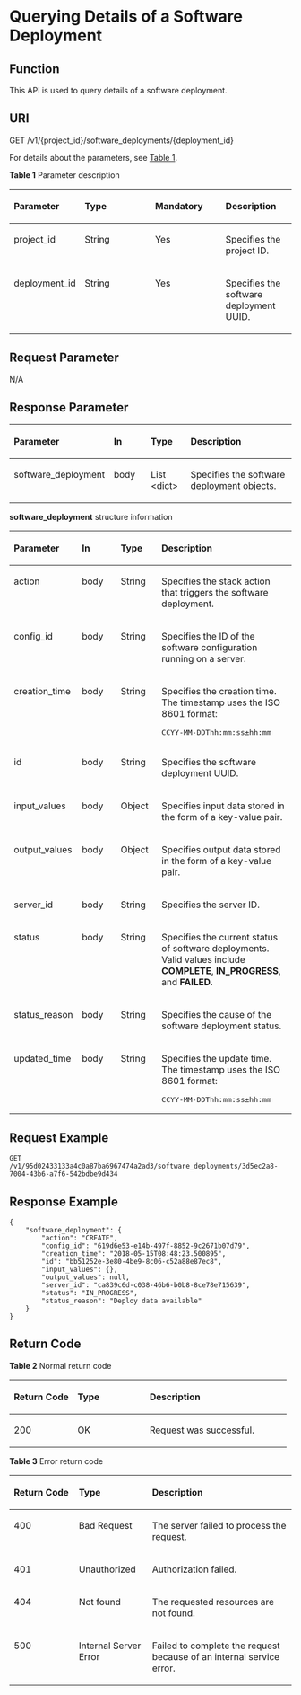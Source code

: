 # Querying Details of a Software Deployment<a name="EN-US_TOPIC_0085277560"></a>

## Function<a name="en-us_topic_0085081137_section5314816"></a>

This API is used to query details of a software deployment.

## URI<a name="en-us_topic_0085081137_section47833347"></a>

GET /v1/\{project\_id\}/software\_deployments/\{deployment\_id\}

For details about the parameters, see  [Table 1](#table1759528275).

**Table  1**  Parameter description

<a name="table1759528275"></a>
<table><thead align="left"><tr id="row26011272716"><th class="cellrowborder" valign="top" width="25%" id="mcps1.2.5.1.1"><p id="p17762534144716"><a name="p17762534144716"></a><a name="p17762534144716"></a><strong id="b148911851154417"><a name="b148911851154417"></a><a name="b148911851154417"></a>Parameter</strong></p>
</th>
<th class="cellrowborder" valign="top" width="25%" id="mcps1.2.5.1.2"><p id="p376433420478"><a name="p376433420478"></a><a name="p376433420478"></a><strong id="b3241653144417"><a name="b3241653144417"></a><a name="b3241653144417"></a>Type</strong></p>
</th>
<th class="cellrowborder" valign="top" width="25%" id="mcps1.2.5.1.3"><p id="p15766123474714"><a name="p15766123474714"></a><a name="p15766123474714"></a><strong id="b923495494418"><a name="b923495494418"></a><a name="b923495494418"></a>Mandatory</strong></p>
</th>
<th class="cellrowborder" valign="top" width="25%" id="mcps1.2.5.1.4"><p id="p147683349474"><a name="p147683349474"></a><a name="p147683349474"></a><strong id="b15169855134415"><a name="b15169855134415"></a><a name="b15169855134415"></a>Description</strong></p>
</th>
</tr>
</thead>
<tbody><tr id="row10601725277"><td class="cellrowborder" valign="top" width="25%" headers="mcps1.2.5.1.1 "><p id="p1765464961019"><a name="p1765464961019"></a><a name="p1765464961019"></a>project_id</p>
</td>
<td class="cellrowborder" valign="top" width="25%" headers="mcps1.2.5.1.2 "><p id="p0655184916104"><a name="p0655184916104"></a><a name="p0655184916104"></a>String</p>
</td>
<td class="cellrowborder" valign="top" width="25%" headers="mcps1.2.5.1.3 "><p id="p865694971017"><a name="p865694971017"></a><a name="p865694971017"></a>Yes</p>
</td>
<td class="cellrowborder" valign="top" width="25%" headers="mcps1.2.5.1.4 "><p id="p13658144921010"><a name="p13658144921010"></a><a name="p13658144921010"></a>Specifies the project ID.</p>
</td>
</tr>
<tr id="row205605355223"><td class="cellrowborder" valign="top" width="25%" headers="mcps1.2.5.1.1 "><p id="p1874564042214"><a name="p1874564042214"></a><a name="p1874564042214"></a>deployment_id</p>
</td>
<td class="cellrowborder" valign="top" width="25%" headers="mcps1.2.5.1.2 "><p id="p17747124020225"><a name="p17747124020225"></a><a name="p17747124020225"></a>String</p>
</td>
<td class="cellrowborder" valign="top" width="25%" headers="mcps1.2.5.1.3 "><p id="p157491540122216"><a name="p157491540122216"></a><a name="p157491540122216"></a>Yes</p>
</td>
<td class="cellrowborder" valign="top" width="25%" headers="mcps1.2.5.1.4 "><p id="p197517404224"><a name="p197517404224"></a><a name="p197517404224"></a>Specifies the software deployment UUID.</p>
</td>
</tr>
</tbody>
</table>

## Request Parameter<a name="en-us_topic_0085081137_section27846943"></a>

N/A

## Response Parameter<a name="en-us_topic_0085081137_section49295902"></a>

<a name="table78931944326"></a>
<table><thead align="left"><tr id="row158936453217"><th class="cellrowborder" valign="top" width="18.6%" id="mcps1.1.5.1.1"><p id="p13701251185014"><a name="p13701251185014"></a><a name="p13701251185014"></a><strong id="b186129221451"><a name="b186129221451"></a><a name="b186129221451"></a>Parameter</strong></p>
</th>
<th class="cellrowborder" valign="top" width="15.120000000000001%" id="mcps1.1.5.1.2"><p id="p13704145119507"><a name="p13704145119507"></a><a name="p13704145119507"></a><strong id="b13788623114516"><a name="b13788623114516"></a><a name="b13788623114516"></a>In</strong></p>
</th>
<th class="cellrowborder" valign="top" width="15.120000000000001%" id="mcps1.1.5.1.3"><p id="p3705151185017"><a name="p3705151185017"></a><a name="p3705151185017"></a><strong id="b410842594515"><a name="b410842594515"></a><a name="b410842594515"></a>Type</strong></p>
</th>
<th class="cellrowborder" valign="top" width="51.160000000000004%" id="mcps1.1.5.1.4"><p id="p1371214511507"><a name="p1371214511507"></a><a name="p1371214511507"></a><strong id="b14591267452"><a name="b14591267452"></a><a name="b14591267452"></a>Description</strong></p>
</th>
</tr>
</thead>
<tbody><tr id="row18893847322"><td class="cellrowborder" valign="top" width="18.6%" headers="mcps1.1.5.1.1 "><p id="p1789310463210"><a name="p1789310463210"></a><a name="p1789310463210"></a>software_deployment</p>
</td>
<td class="cellrowborder" valign="top" width="15.120000000000001%" headers="mcps1.1.5.1.2 "><p id="p352864913122"><a name="p352864913122"></a><a name="p352864913122"></a>body</p>
</td>
<td class="cellrowborder" valign="top" width="15.120000000000001%" headers="mcps1.1.5.1.3 "><p id="p1289317417323"><a name="p1289317417323"></a><a name="p1289317417323"></a>List &lt;dict&gt;</p>
</td>
<td class="cellrowborder" valign="top" width="51.160000000000004%" headers="mcps1.1.5.1.4 "><p id="p88941549323"><a name="p88941549323"></a><a name="p88941549323"></a>Specifies the software deployment objects.</p>
</td>
</tr>
</tbody>
</table>

**software\_deployment**  structure information

<a name="en-us_topic_0085081137_table58541283"></a>
<table><thead align="left"><tr id="en-us_topic_0085081137_row14014710"><th class="cellrowborder" valign="top" width="18.821882188218822%" id="mcps1.1.5.1.1"><p id="p3499759596"><a name="p3499759596"></a><a name="p3499759596"></a><strong id="b1586914178466"><a name="b1586914178466"></a><a name="b1586914178466"></a>Parameter</strong></p>
</th>
<th class="cellrowborder" valign="top" width="15.291529152915292%" id="mcps1.1.5.1.2"><p id="p1050010595917"><a name="p1050010595917"></a><a name="p1050010595917"></a><strong id="b82722074613"><a name="b82722074613"></a><a name="b82722074613"></a>In</strong></p>
</th>
<th class="cellrowborder" valign="top" width="15.291529152915292%" id="mcps1.1.5.1.3"><p id="p105026513591"><a name="p105026513591"></a><a name="p105026513591"></a><strong id="b12216221124613"><a name="b12216221124613"></a><a name="b12216221124613"></a>Type</strong></p>
</th>
<th class="cellrowborder" valign="top" width="50.5950595059506%" id="mcps1.1.5.1.4"><p id="p195054515597"><a name="p195054515597"></a><a name="p195054515597"></a><strong id="b315372274616"><a name="b315372274616"></a><a name="b315372274616"></a>Description</strong></p>
</th>
</tr>
</thead>
<tbody><tr id="en-us_topic_0085081137_row20801079"><td class="cellrowborder" valign="top" width="18.821882188218822%" headers="mcps1.1.5.1.1 "><p id="en-us_topic_0085081137_p970153811317"><a name="en-us_topic_0085081137_p970153811317"></a><a name="en-us_topic_0085081137_p970153811317"></a>action</p>
</td>
<td class="cellrowborder" valign="top" width="15.291529152915292%" headers="mcps1.1.5.1.2 "><p id="p1165152711816"><a name="p1165152711816"></a><a name="p1165152711816"></a>body</p>
</td>
<td class="cellrowborder" valign="top" width="15.291529152915292%" headers="mcps1.1.5.1.3 "><p id="en-us_topic_0085081137_p167118383136"><a name="en-us_topic_0085081137_p167118383136"></a><a name="en-us_topic_0085081137_p167118383136"></a>String</p>
</td>
<td class="cellrowborder" valign="top" width="50.5950595059506%" headers="mcps1.1.5.1.4 "><p id="en-us_topic_0085081137_p7718387138"><a name="en-us_topic_0085081137_p7718387138"></a><a name="en-us_topic_0085081137_p7718387138"></a>Specifies the stack action that triggers the software deployment.</p>
</td>
</tr>
<tr id="en-us_topic_0085081137_row20715858"><td class="cellrowborder" valign="top" width="18.821882188218822%" headers="mcps1.1.5.1.1 "><p id="en-us_topic_0085081137_p14711038141317"><a name="en-us_topic_0085081137_p14711038141317"></a><a name="en-us_topic_0085081137_p14711038141317"></a>config_id</p>
</td>
<td class="cellrowborder" valign="top" width="15.291529152915292%" headers="mcps1.1.5.1.2 "><p id="p10651327386"><a name="p10651327386"></a><a name="p10651327386"></a>body</p>
</td>
<td class="cellrowborder" valign="top" width="15.291529152915292%" headers="mcps1.1.5.1.3 "><p id="en-us_topic_0085081137_p2071238141312"><a name="en-us_topic_0085081137_p2071238141312"></a><a name="en-us_topic_0085081137_p2071238141312"></a>String</p>
</td>
<td class="cellrowborder" valign="top" width="50.5950595059506%" headers="mcps1.1.5.1.4 "><p id="en-us_topic_0085081137_p77111384136"><a name="en-us_topic_0085081137_p77111384136"></a><a name="en-us_topic_0085081137_p77111384136"></a>Specifies the ID of the software configuration running on a server.</p>
</td>
</tr>
<tr id="en-us_topic_0085081137_row26021030"><td class="cellrowborder" valign="top" width="18.821882188218822%" headers="mcps1.1.5.1.1 "><p id="en-us_topic_0085081137_p1971138131311"><a name="en-us_topic_0085081137_p1971138131311"></a><a name="en-us_topic_0085081137_p1971138131311"></a>creation_time</p>
</td>
<td class="cellrowborder" valign="top" width="15.291529152915292%" headers="mcps1.1.5.1.2 "><p id="p11651527181"><a name="p11651527181"></a><a name="p11651527181"></a>body</p>
</td>
<td class="cellrowborder" valign="top" width="15.291529152915292%" headers="mcps1.1.5.1.3 "><p id="en-us_topic_0085081137_p97112386131"><a name="en-us_topic_0085081137_p97112386131"></a><a name="en-us_topic_0085081137_p97112386131"></a>String</p>
</td>
<td class="cellrowborder" valign="top" width="50.5950595059506%" headers="mcps1.1.5.1.4 "><p id="p46091151173019"><a name="p46091151173019"></a><a name="p46091151173019"></a>Specifies the creation time. The timestamp uses the ISO 8601 format:</p>
<pre class="screen" id="screen152761357123016"><a name="screen152761357123016"></a><a name="screen152761357123016"></a>CCYY-MM-DDThh:mm:ss&plusmn;hh:mm</pre>
</td>
</tr>
<tr id="en-us_topic_0085081137_row45386595"><td class="cellrowborder" valign="top" width="18.821882188218822%" headers="mcps1.1.5.1.1 "><p id="en-us_topic_0085081137_p77143812131"><a name="en-us_topic_0085081137_p77143812131"></a><a name="en-us_topic_0085081137_p77143812131"></a>id</p>
</td>
<td class="cellrowborder" valign="top" width="15.291529152915292%" headers="mcps1.1.5.1.2 "><p id="p56517271281"><a name="p56517271281"></a><a name="p56517271281"></a>body</p>
</td>
<td class="cellrowborder" valign="top" width="15.291529152915292%" headers="mcps1.1.5.1.3 "><p id="en-us_topic_0085081137_p1671938101313"><a name="en-us_topic_0085081137_p1671938101313"></a><a name="en-us_topic_0085081137_p1671938101313"></a>String</p>
</td>
<td class="cellrowborder" valign="top" width="50.5950595059506%" headers="mcps1.1.5.1.4 "><p id="en-us_topic_0085081137_p1371113816138"><a name="en-us_topic_0085081137_p1371113816138"></a><a name="en-us_topic_0085081137_p1371113816138"></a>Specifies the software deployment UUID.</p>
</td>
</tr>
<tr id="en-us_topic_0085081137_row23709572"><td class="cellrowborder" valign="top" width="18.821882188218822%" headers="mcps1.1.5.1.1 "><p id="en-us_topic_0085081137_p207113817136"><a name="en-us_topic_0085081137_p207113817136"></a><a name="en-us_topic_0085081137_p207113817136"></a>input_values</p>
</td>
<td class="cellrowborder" valign="top" width="15.291529152915292%" headers="mcps1.1.5.1.2 "><p id="p13654271382"><a name="p13654271382"></a><a name="p13654271382"></a>body</p>
</td>
<td class="cellrowborder" valign="top" width="15.291529152915292%" headers="mcps1.1.5.1.3 "><p id="en-us_topic_0085081137_p1671193818134"><a name="en-us_topic_0085081137_p1671193818134"></a><a name="en-us_topic_0085081137_p1671193818134"></a>Object</p>
</td>
<td class="cellrowborder" valign="top" width="50.5950595059506%" headers="mcps1.1.5.1.4 "><p id="en-us_topic_0085081137_p147118380132"><a name="en-us_topic_0085081137_p147118380132"></a><a name="en-us_topic_0085081137_p147118380132"></a>Specifies input data stored in the form of a key-value pair.</p>
</td>
</tr>
<tr id="en-us_topic_0085081137_row1676488279"><td class="cellrowborder" valign="top" width="18.821882188218822%" headers="mcps1.1.5.1.1 "><p id="en-us_topic_0085081137_p37193817135"><a name="en-us_topic_0085081137_p37193817135"></a><a name="en-us_topic_0085081137_p37193817135"></a>output_values</p>
</td>
<td class="cellrowborder" valign="top" width="15.291529152915292%" headers="mcps1.1.5.1.2 "><p id="p8651427080"><a name="p8651427080"></a><a name="p8651427080"></a>body</p>
</td>
<td class="cellrowborder" valign="top" width="15.291529152915292%" headers="mcps1.1.5.1.3 "><p id="en-us_topic_0085081137_p47115382137"><a name="en-us_topic_0085081137_p47115382137"></a><a name="en-us_topic_0085081137_p47115382137"></a>Object</p>
</td>
<td class="cellrowborder" valign="top" width="50.5950595059506%" headers="mcps1.1.5.1.4 "><p id="en-us_topic_0085081137_p671153819133"><a name="en-us_topic_0085081137_p671153819133"></a><a name="en-us_topic_0085081137_p671153819133"></a>Specifies output data stored in the form of a key-value pair.</p>
</td>
</tr>
<tr id="en-us_topic_0085081137_row876414818717"><td class="cellrowborder" valign="top" width="18.821882188218822%" headers="mcps1.1.5.1.1 "><p id="en-us_topic_0085081137_p20716383130"><a name="en-us_topic_0085081137_p20716383130"></a><a name="en-us_topic_0085081137_p20716383130"></a>server_id</p>
</td>
<td class="cellrowborder" valign="top" width="15.291529152915292%" headers="mcps1.1.5.1.2 "><p id="p146542716812"><a name="p146542716812"></a><a name="p146542716812"></a>body</p>
</td>
<td class="cellrowborder" valign="top" width="15.291529152915292%" headers="mcps1.1.5.1.3 "><p id="en-us_topic_0085081137_p1971173813133"><a name="en-us_topic_0085081137_p1971173813133"></a><a name="en-us_topic_0085081137_p1971173813133"></a>String</p>
</td>
<td class="cellrowborder" valign="top" width="50.5950595059506%" headers="mcps1.1.5.1.4 "><p id="en-us_topic_0085081137_p137115382136"><a name="en-us_topic_0085081137_p137115382136"></a><a name="en-us_topic_0085081137_p137115382136"></a>Specifies the server ID.</p>
</td>
</tr>
<tr id="en-us_topic_0085081137_row576428579"><td class="cellrowborder" valign="top" width="18.821882188218822%" headers="mcps1.1.5.1.1 "><p id="en-us_topic_0085081137_p11728383139"><a name="en-us_topic_0085081137_p11728383139"></a><a name="en-us_topic_0085081137_p11728383139"></a>status</p>
</td>
<td class="cellrowborder" valign="top" width="15.291529152915292%" headers="mcps1.1.5.1.2 "><p id="p46510271782"><a name="p46510271782"></a><a name="p46510271782"></a>body</p>
</td>
<td class="cellrowborder" valign="top" width="15.291529152915292%" headers="mcps1.1.5.1.3 "><p id="en-us_topic_0085081137_p117293816130"><a name="en-us_topic_0085081137_p117293816130"></a><a name="en-us_topic_0085081137_p117293816130"></a>String</p>
</td>
<td class="cellrowborder" valign="top" width="50.5950595059506%" headers="mcps1.1.5.1.4 "><p id="en-us_topic_0085081137_p1672163851310"><a name="en-us_topic_0085081137_p1672163851310"></a><a name="en-us_topic_0085081137_p1672163851310"></a>Specifies the current status of software deployments. Valid values include <strong id="b199125715557"><a name="b199125715557"></a><a name="b199125715557"></a>COMPLETE</strong>, <strong id="b1391219716557"><a name="b1391219716557"></a><a name="b1391219716557"></a>IN_PROGRESS</strong>, and <strong id="b89131373553"><a name="b89131373553"></a><a name="b89131373553"></a>FAILED</strong>.</p>
</td>
</tr>
<tr id="en-us_topic_0085081137_row17648812714"><td class="cellrowborder" valign="top" width="18.821882188218822%" headers="mcps1.1.5.1.1 "><p id="en-us_topic_0085081137_p11724384138"><a name="en-us_topic_0085081137_p11724384138"></a><a name="en-us_topic_0085081137_p11724384138"></a>status_reason</p>
</td>
<td class="cellrowborder" valign="top" width="15.291529152915292%" headers="mcps1.1.5.1.2 "><p id="p16651327689"><a name="p16651327689"></a><a name="p16651327689"></a>body</p>
</td>
<td class="cellrowborder" valign="top" width="15.291529152915292%" headers="mcps1.1.5.1.3 "><p id="en-us_topic_0085081137_p1272133815132"><a name="en-us_topic_0085081137_p1272133815132"></a><a name="en-us_topic_0085081137_p1272133815132"></a>String</p>
</td>
<td class="cellrowborder" valign="top" width="50.5950595059506%" headers="mcps1.1.5.1.4 "><p id="en-us_topic_0085081137_p172938101310"><a name="en-us_topic_0085081137_p172938101310"></a><a name="en-us_topic_0085081137_p172938101310"></a>Specifies the cause of the software deployment status.</p>
</td>
</tr>
<tr id="en-us_topic_0085081137_row196812121172"><td class="cellrowborder" valign="top" width="18.821882188218822%" headers="mcps1.1.5.1.1 "><p id="en-us_topic_0085081137_p17217383134"><a name="en-us_topic_0085081137_p17217383134"></a><a name="en-us_topic_0085081137_p17217383134"></a>updated_time</p>
</td>
<td class="cellrowborder" valign="top" width="15.291529152915292%" headers="mcps1.1.5.1.2 "><p id="p2658271381"><a name="p2658271381"></a><a name="p2658271381"></a>body</p>
</td>
<td class="cellrowborder" valign="top" width="15.291529152915292%" headers="mcps1.1.5.1.3 "><p id="en-us_topic_0085081137_p772143861317"><a name="en-us_topic_0085081137_p772143861317"></a><a name="en-us_topic_0085081137_p772143861317"></a>String</p>
</td>
<td class="cellrowborder" valign="top" width="50.5950595059506%" headers="mcps1.1.5.1.4 "><p id="p1433450143111"><a name="p1433450143111"></a><a name="p1433450143111"></a>Specifies the update time. The timestamp uses the ISO 8601 format:</p>
<pre class="screen" id="screen3724154153114"><a name="screen3724154153114"></a><a name="screen3724154153114"></a>CCYY-MM-DDThh:mm:ss&plusmn;hh:mm</pre>
</td>
</tr>
</tbody>
</table>

## Request Example<a name="en-us_topic_0085081137_section41009935"></a>

```
GET /v1/95d02433133a4c0a87ba6967474a2ad3/software_deployments/3d5ec2a8-7004-43b6-a7f6-542bdbe9d434
```

## Response Example<a name="en-us_topic_0085081137_section33545101"></a>

```
{
    "software_deployment": {
        "action": "CREATE",
        "config_id": "619d6e53-e14b-497f-8852-9c2671b07d79",
        "creation_time": "2018-05-15T08:48:23.500895",
        "id": "bb51252e-3e80-4be9-8c06-c52a88e87ec8",
        "input_values": {},
        "output_values": null,
        "server_id": "ca839c6d-c038-46b6-b0b8-8ce78e715639",
        "status": "IN_PROGRESS",
        "status_reason": "Deploy data available"
    }
}
```

## Return Code<a name="en-us_topic_0085081137_section33470456"></a>

**Table  2**  Normal return code

<a name="table01411862119"></a>
<table><thead align="left"><tr id="en-us_topic_0084581285_en-us_topic_0057973117_row42419326194057"><th class="cellrowborder" valign="top" width="23%" id="mcps1.2.4.1.1"><p id="en-us_topic_0084581285_en-us_topic_0057973117_p13413377194057"><a name="en-us_topic_0084581285_en-us_topic_0057973117_p13413377194057"></a><a name="en-us_topic_0084581285_en-us_topic_0057973117_p13413377194057"></a><strong id="en-us_topic_0084581285_b14910172512114"><a name="en-us_topic_0084581285_b14910172512114"></a><a name="en-us_topic_0084581285_b14910172512114"></a>Return Code</strong></p>
</th>
<th class="cellrowborder" valign="top" width="26%" id="mcps1.2.4.1.2"><p id="en-us_topic_0084581285_en-us_topic_0057973117_p12741761194057"><a name="en-us_topic_0084581285_en-us_topic_0057973117_p12741761194057"></a><a name="en-us_topic_0084581285_en-us_topic_0057973117_p12741761194057"></a><strong id="en-us_topic_0084581285_en-us_topic_0057973140_b84235270615814_1"><a name="en-us_topic_0084581285_en-us_topic_0057973140_b84235270615814_1"></a><a name="en-us_topic_0084581285_en-us_topic_0057973140_b84235270615814_1"></a>Type</strong></p>
</th>
<th class="cellrowborder" valign="top" width="51%" id="mcps1.2.4.1.3"><p id="en-us_topic_0084581285_en-us_topic_0057973117_p25449701194057"><a name="en-us_topic_0084581285_en-us_topic_0057973117_p25449701194057"></a><a name="en-us_topic_0084581285_en-us_topic_0057973117_p25449701194057"></a><strong id="en-us_topic_0084581285_en-us_topic_0057973140_b842352706193020"><a name="en-us_topic_0084581285_en-us_topic_0057973140_b842352706193020"></a><a name="en-us_topic_0084581285_en-us_topic_0057973140_b842352706193020"></a>Description</strong></p>
</th>
</tr>
</thead>
<tbody><tr id="en-us_topic_0084581285_en-us_topic_0057973117_row48159894194057"><td class="cellrowborder" valign="top" width="23%" headers="mcps1.2.4.1.1 "><p id="en-us_topic_0084581285_en-us_topic_0057973117_p8637307194057"><a name="en-us_topic_0084581285_en-us_topic_0057973117_p8637307194057"></a><a name="en-us_topic_0084581285_en-us_topic_0057973117_p8637307194057"></a>200</p>
</td>
<td class="cellrowborder" valign="top" width="26%" headers="mcps1.2.4.1.2 "><p id="en-us_topic_0084581285_en-us_topic_0057973117_p28533244194057"><a name="en-us_topic_0084581285_en-us_topic_0057973117_p28533244194057"></a><a name="en-us_topic_0084581285_en-us_topic_0057973117_p28533244194057"></a>OK</p>
</td>
<td class="cellrowborder" valign="top" width="51%" headers="mcps1.2.4.1.3 "><p id="en-us_topic_0084581285_en-us_topic_0057973117_p29491459194057"><a name="en-us_topic_0084581285_en-us_topic_0057973117_p29491459194057"></a><a name="en-us_topic_0084581285_en-us_topic_0057973117_p29491459194057"></a>Request was successful.</p>
</td>
</tr>
</tbody>
</table>

**Table  3**  Error return code

<a name="table3304326164315"></a>
<table><thead align="left"><tr id="en-us_topic_0084581290_row16955110342"><th class="cellrowborder" valign="top" width="23%" id="mcps1.2.4.1.1"><p id="en-us_topic_0084581290_p129561510144"><a name="en-us_topic_0084581290_p129561510144"></a><a name="en-us_topic_0084581290_p129561510144"></a><strong id="en-us_topic_0084581290_b1552942884813"><a name="en-us_topic_0084581290_b1552942884813"></a><a name="en-us_topic_0084581290_b1552942884813"></a>Return Code</strong></p>
</th>
<th class="cellrowborder" valign="top" width="26%" id="mcps1.2.4.1.2"><p id="en-us_topic_0084581290_p4959810444"><a name="en-us_topic_0084581290_p4959810444"></a><a name="en-us_topic_0084581290_p4959810444"></a><strong id="en-us_topic_0084581290_b956007905"><a name="en-us_topic_0084581290_b956007905"></a><a name="en-us_topic_0084581290_b956007905"></a>Type</strong></p>
</th>
<th class="cellrowborder" valign="top" width="51%" id="mcps1.2.4.1.3"><p id="en-us_topic_0084581290_p9959161020418"><a name="en-us_topic_0084581290_p9959161020418"></a><a name="en-us_topic_0084581290_p9959161020418"></a><strong id="en-us_topic_0084581290_b359171417"><a name="en-us_topic_0084581290_b359171417"></a><a name="en-us_topic_0084581290_b359171417"></a>Description</strong></p>
</th>
</tr>
</thead>
<tbody><tr id="en-us_topic_0084581290_row179609103411"><td class="cellrowborder" valign="top" width="23%" headers="mcps1.2.4.1.1 "><p id="en-us_topic_0084581290_p896118101840"><a name="en-us_topic_0084581290_p896118101840"></a><a name="en-us_topic_0084581290_p896118101840"></a>400</p>
</td>
<td class="cellrowborder" valign="top" width="26%" headers="mcps1.2.4.1.2 "><p id="en-us_topic_0084581290_p1296211015416"><a name="en-us_topic_0084581290_p1296211015416"></a><a name="en-us_topic_0084581290_p1296211015416"></a>Bad Request</p>
</td>
<td class="cellrowborder" valign="top" width="51%" headers="mcps1.2.4.1.3 "><p id="en-us_topic_0084581290_p9963110146"><a name="en-us_topic_0084581290_p9963110146"></a><a name="en-us_topic_0084581290_p9963110146"></a>The server failed to process the request.</p>
</td>
</tr>
<tr id="en-us_topic_0084581290_row181330274199"><td class="cellrowborder" valign="top" width="23%" headers="mcps1.2.4.1.1 "><p id="en-us_topic_0084581290_p18134027201912"><a name="en-us_topic_0084581290_p18134027201912"></a><a name="en-us_topic_0084581290_p18134027201912"></a>401</p>
</td>
<td class="cellrowborder" valign="top" width="26%" headers="mcps1.2.4.1.2 "><p id="en-us_topic_0084581290_p1713419274191"><a name="en-us_topic_0084581290_p1713419274191"></a><a name="en-us_topic_0084581290_p1713419274191"></a>Unauthorized</p>
</td>
<td class="cellrowborder" valign="top" width="51%" headers="mcps1.2.4.1.3 "><p id="en-us_topic_0084581290_p11134162718196"><a name="en-us_topic_0084581290_p11134162718196"></a><a name="en-us_topic_0084581290_p11134162718196"></a>Authorization failed.</p>
</td>
</tr>
<tr id="en-us_topic_0084581290_row16531631121913"><td class="cellrowborder" valign="top" width="23%" headers="mcps1.2.4.1.1 "><p id="en-us_topic_0084581290_en-us_topic_0057973122_p5338333194217"><a name="en-us_topic_0084581290_en-us_topic_0057973122_p5338333194217"></a><a name="en-us_topic_0084581290_en-us_topic_0057973122_p5338333194217"></a>404</p>
</td>
<td class="cellrowborder" valign="top" width="26%" headers="mcps1.2.4.1.2 "><p id="en-us_topic_0084581290_p125520290312"><a name="en-us_topic_0084581290_p125520290312"></a><a name="en-us_topic_0084581290_p125520290312"></a>Not found</p>
</td>
<td class="cellrowborder" valign="top" width="51%" headers="mcps1.2.4.1.3 "><p id="en-us_topic_0084581290_en-us_topic_0057973122_p29751790194217"><a name="en-us_topic_0084581290_en-us_topic_0057973122_p29751790194217"></a><a name="en-us_topic_0084581290_en-us_topic_0057973122_p29751790194217"></a>The requested resources are not found.</p>
</td>
</tr>
<tr id="en-us_topic_0084581290_row196097477276"><td class="cellrowborder" valign="top" width="23%" headers="mcps1.2.4.1.1 "><p id="en-us_topic_0084581290_p19789174972712"><a name="en-us_topic_0084581290_p19789174972712"></a><a name="en-us_topic_0084581290_p19789174972712"></a>500</p>
</td>
<td class="cellrowborder" valign="top" width="26%" headers="mcps1.2.4.1.2 "><p id="en-us_topic_0084581290_p779364918272"><a name="en-us_topic_0084581290_p779364918272"></a><a name="en-us_topic_0084581290_p779364918272"></a>Internal Server Error</p>
</td>
<td class="cellrowborder" valign="top" width="51%" headers="mcps1.2.4.1.3 "><p id="en-us_topic_0084581290_p196546319198"><a name="en-us_topic_0084581290_p196546319198"></a><a name="en-us_topic_0084581290_p196546319198"></a>Failed to complete the request because of an internal service error.</p>
</td>
</tr>
</tbody>
</table>

